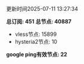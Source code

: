 更新时间2025-07-11 13:27:34

**总订阅: 451**
**总节点: 40887**
- vless节点: 15899
- hysteria2节点: 10

**google ping有效节点: 22**

